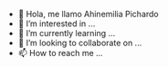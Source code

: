  - 👋 Hola, me llamo Ahinemilia Pichardo
- 👀 I’m interested in ...
- 🌱 I’m currently learning ...
- 💞️ I’m looking to collaborate on ...
- 📫 How to reach me ...

<!---
Ahinemilia/Ahinemilia is a ✨ special ✨ repository because its `README.md` (this file) appears on your GitHub profile.
You can click the Preview link to take a look at your changes.
--->
